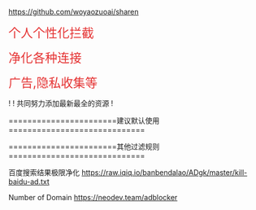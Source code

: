 https://github.com/woyaozuoai/sharen
<p>
	<span style="font-size:24px;color:#E53333;">个人个性化拦截</span>
</p>

<p>
	<span style="font-size:24px;color:#E53333;">净化各种连接</span>
</p>
	<span style="font-size:24px;color:#E53333;">广告,隐私收集等</span>
</p>
! 
! 共同努力添加最新最全的资源
! 



=======================建议默认使用=============================







=======================其他过滤规则=============================





百度搜索结果极限净化
https://raw.iqiq.io/banbendalao/ADgk/master/kill-baidu-ad.txt

Number of Domain
https://neodev.team/adblocker
